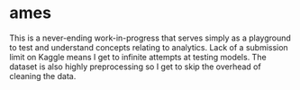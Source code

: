# ames

This is a never-ending work-in-progress that serves simply as a playground to test and understand concepts relating to analytics. Lack of a submission limit on Kaggle means I get to infinite attempts at testing models. The dataset is also highly preprocessing so I get to skip the overhead of cleaning the data.
